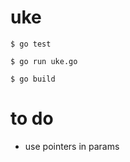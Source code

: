# uke

``` test
$ go test
```

``` run
$ go run uke.go
```

``` compile
$ go build
```

# to do

- use pointers in params